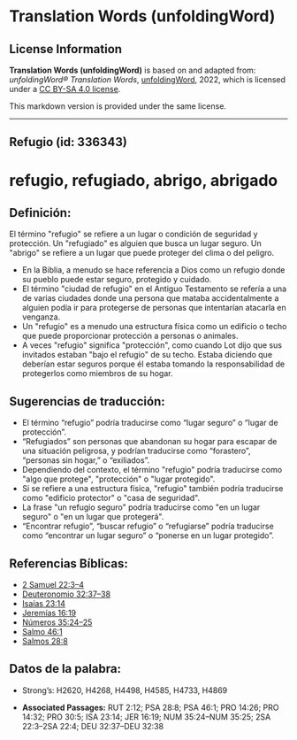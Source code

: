 # Translation Words (unfoldingWord)

## License Information

**Translation Words (unfoldingWord)** is based on and adapted from: _unfoldingWord® Translation Words_, [unfoldingWord](https://unfoldingword.org/utw), 2022, which is licensed under a [CC BY-SA 4.0 license](https://creativecommons.org/licenses/by-sa/4.0/legalcode.en).

This markdown version is provided under the same license.



--------------------------------

## Refugio (id: 336343)

refugio, refugiado, abrigo, abrigado
====================================

Definición:
-----------

El término "refugio" se refiere a un lugar o condición de seguridad y protección. Un "refugiado" es alguien que busca un lugar seguro. Un "abrigo" se refiere a un lugar que puede proteger del clima o del peligro.

* En la Biblia, a menudo se hace referencia a Dios como un refugio donde su pueblo puede estar seguro, protegido y cuidado.
* El término "ciudad de refugio" en el Antiguo Testamento se refería a una de varias ciudades donde una persona que mataba accidentalmente a alguien podía ir para protegerse de personas que intentarían atacarla en venganza.
* Un "refugio" es a menudo una estructura física como un edificio o techo que puede proporcionar protección a personas o animales.
* A veces "refugio" significa "protección", como cuando Lot dijo que sus invitados estaban "bajo el refugio" de su techo. Estaba diciendo que deberían estar seguros porque él estaba tomando la responsabilidad de protegerlos como miembros de su hogar.

Sugerencias de traducción:
--------------------------

* El término “refugio” podría traducirse como “lugar seguro” o “lugar de protección”.
* “Refugiados” son personas que abandonan su hogar para escapar de una situación peligrosa, y podrían traducirse como “forastero”, “personas sin hogar,” o “exiliados”.
* Dependiendo del contexto, el término "refugio" podría traducirse como "algo que protege", "protección" o "lugar protegido".
* Si se refiere a una estructura física, "refugio" también podría traducirse como "edificio protector" o "casa de seguridad".
* La frase "un refugio seguro" podría traducirse como "en un lugar seguro" o "en un lugar que protegerá".
* “Encontrar refugio”, “buscar refugio” o “refugiarse” podría traducirse como “encontrar un lugar seguro” o “ponerse en un lugar protegido”.

Referencias Bíblicas:
---------------------

* [2 Samuel 22:3–4](https://ref.ly/2Sam22:3-2Sam22:4)
* [Deuteronomio 32:37–38](https://ref.ly/Deut32:37-Deut32:38)
* [Isaías 23:14](https://ref.ly/Isa23:14)
* [Jeremías 16:19](https://ref.ly/Jer16:19)
* [Números 35:24–25](https://ref.ly/Num35:24-Num35:25)
* [Salmo 46:1](https://ref.ly/Ps46:1)
* [Salmos 28:8](https://ref.ly/Ps28:8)

Datos de la palabra:
--------------------

* Strong’s: H2620, H4268, H4498, H4585, H4733, H4869

* **Associated Passages:** RUT 2:12; PSA 28:8; PSA 46:1; PRO 14:26; PRO 14:32; PRO 30:5; ISA 23:14; JER 16:19; NUM 35:24–NUM 35:25; 2SA 22:3–2SA 22:4; DEU 32:37–DEU 32:38

